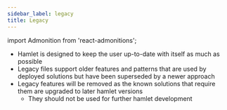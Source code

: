 ```yaml
---
sidebar_label: legacy
title: Legacy
---
```

import Admonition from 'react-admonitions';

* Hamlet is designed to keep the user up-to-date with itself as much as possible
* Legacy files support older features and patterns that are used by deployed solutions but have been superseded by a newer approach
* Legacy features will be removed as the known solutions that require them are upgraded to later hamlet versions
	* They should not be used for further hamlet development 